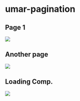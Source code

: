 # umar-pagination

## Page 1

![](https://i.imgur.com/Jr0vH6j.png)

## Another page

![](https://i.imgur.com/3kdlLv0.png)

## Loading Comp.
![](https://i.imgur.com/gridwKp.png)
